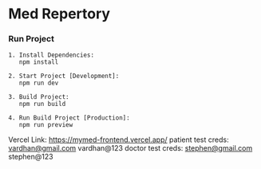 # Med Repertory

### Run Project

```
1. Install Dependencies:
   npm install

2. Start Project [Development]:
   npm run dev

3. Build Project:
   npm run build

4. Run Build Project [Production]:
   npm run preview
```
Vercel Link: https://mymed-frontend.vercel.app/ 
patient test creds: vardhan@gmail.com vardhan@123
doctor test creds: stephen@gmail.com stephen@123

